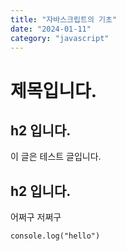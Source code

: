 ```yaml
---
title: "자바스크립트의 기초"
date: "2024-01-11"
category: "javascript"
---
```


# 제목입니다.

## h2 입니다.

이 글은 테스트 글입니다.

## h2 입니다.

어쩌구 저쩌구

```
console.log("hello")
```
